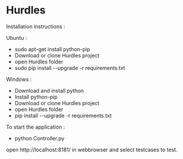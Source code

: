 # Hurdles

Installation instructions :

Ubuntu :
* sudo apt-get install python-pip
* Download or clone Hurdles project
* open Hurdles folder
* sudo pip install --upgrade -r requirements.txt

Windows :
* Download and install python
* Install python-pip
* Download or clone Hurdles project
* open Hurdles folder
* pip install --upgrade -r requirements.txt

To start the application :
* python Controller.py

open http://localhost:8181/ in webbrowser and select testcases to test.

